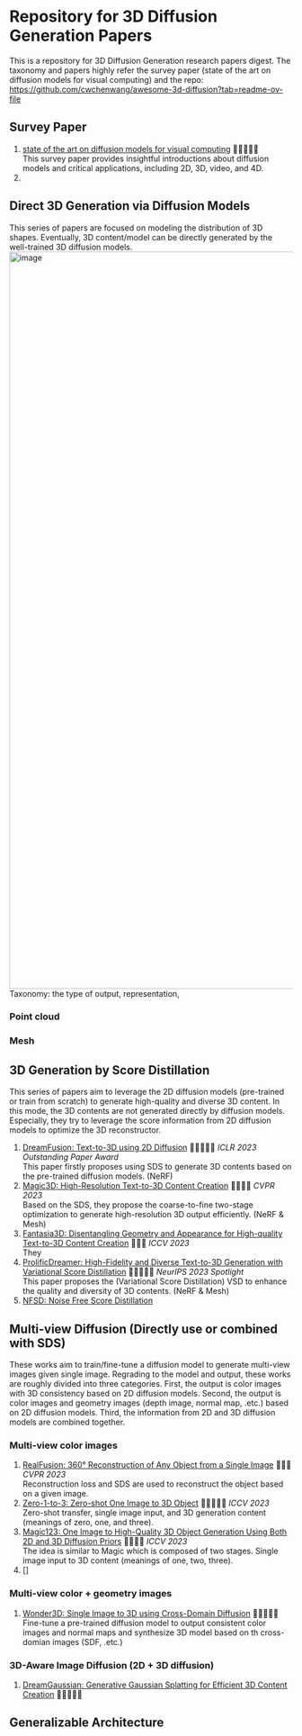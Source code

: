 # Repository for 3D Diffusion Generation Papers
This is a repository for 3D Diffusion Generation research papers digest. The taxonomy and papers highly refer the survey paper (state of the art on diffusion models for visual computing) and the repo: https://github.com/cwchenwang/awesome-3d-diffusion?tab=readme-ov-file

## Survey Paper
1. [state of the art on diffusion models for visual computing](https://arxiv.org/abs/2310.07204) 🌟🌟🌟🌟🌟 \
   This survey paper provides insightful introductions about diffusion models and critical applications, including 2D, 3D, video, and 4D.
2. 

## Direct 3D Generation via Diffusion Models
This series of papers are focused on modeling the distribution of 3D shapes. Eventually, 3D content/model can be directly generated by the well-trained 3D diffusion models.
<img width="1310" alt="image" src="https://github.com/wenqsun/3D-Diffusion/assets/93043187/21e134a2-a110-40aa-9638-1cd9bc11e8bc">
Taxonomy: the type of output, representation,  
### Point cloud

### Mesh

## 3D Generation by Score Distillation 
This series of papers aim to leverage the 2D diffusion models (pre-trained or train from scratch) to generate high-quality and diverse 3D content. In this mode, the 3D contents are not generated directly by diffusion models. Especially, they try to leverage the score information from 2D diffusion models to optimize the 3D reconstructor.

1. [DreamFusion: Text-to-3D using 2D Diffusion](https://arxiv.org/abs/2209.14988) 🌟🌟🌟🌟🌟 $\textit{ICLR 2023 Outstanding Paper Award}$\
   This paper firstly proposes using SDS to generate 3D contents based on the pre-trained diffusion models. (NeRF)
2. [Magic3D: High-Resolution Text-to-3D Content Creation](https://research.nvidia.com/labs/dir/magic3d/) 🌟🌟🌟🌟 $\textit{CVPR 2023}$\
   Based on the SDS, they propose the coarse-to-fine two-stage optimization to generate high-resolution 3D output efficiently. (NeRF & Mesh)
3. [Fantasia3D: Disentangling Geometry and Appearance for High-quality Text-to-3D Content Creation](https://arxiv.org/abs/2303.13873) 🌟🌟🌟 $\textit{ICCV 2023}$\
   They
5. [ProlificDreamer: High-Fidelity and Diverse Text-to-3D Generation with Variational Score Distillation](https://arxiv.org/abs/2305.16213) 🌟🌟🌟🌟🌟 $\textit{NeurIPS 2023 Spotlight}$\
   This paper proposes the (Variational Score Distillation) VSD to enhance the quality and diversity of 3D contents. (NeRF & Mesh)
6. [NFSD: Noise Free Score Distillation](https://arxiv.org/abs/2310.17590) 

## Multi-view Diffusion (Directly use or combined with SDS)
These works aim to train/fine-tune a diffusion model to generate multi-view images given single image. Regrading to the model and output, these works are roughly divided into three categories. First, the output is color images with 3D consistency based on 2D diffusion models. Second, the output is color images and geometry images (depth image, normal map, .etc.) based on 2D diffusion models. Third, the information from 2D and 3D diffusion models are combined together.

### Multi-view color images
1. [RealFusion: 360° Reconstruction of Any Object from a Single Image](https://arxiv.org/abs/2302.10663) 🌟🌟🌟 $\textit{CVPR 2023}$\
   Reconstruction loss and SDS are used to reconstruct the object based on a given image.
2. [Zero-1-to-3: Zero-shot One Image to 3D Object](https://arxiv.org/abs/2303.11328) 🌟🌟🌟🌟🌟 $\textit{ICCV 2023}$\
   Zero-shot transfer, single image input, and 3D generation content (meanings of zero, one, and three).
3. [Magic123: One Image to High-Quality 3D Object Generation Using Both 2D and 3D Diffusion Priors](https://arxiv.org/abs/2306.17843) 🌟🌟🌟🌟 $\textit{ICCV 2023}$\
   The idea is similar to Magic which is composed of two stages. Single image input to 3D content (meanings of one, two, three).
4. []

### Multi-view color + geometry images
1. [Wonder3D: Single Image to 3D using Cross-Domain Diffusion](https://arxiv.org/abs/2310.15008) 🌟🌟🌟🌟🌟
   Fine-tune a pre-trained diffusion model to output consistent color images and normal maps and synthesize 3D model based on th cross-domian images (SDF, .etc.)
   

### 3D-Aware Image Diffusion (2D + 3D diffusion)
1. [DreamGaussian: Generative Gaussian Splatting for Efficient 3D Content Creation](https://openreview.net/forum?id=UyNXMqnN3c) 🌟🌟🌟🌟🌟

## Generalizable Architecture

